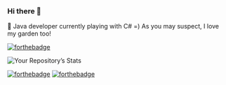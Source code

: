 ### Hi there 👋
🌱 
Java developer currently playing with C# =)
As you may suspect, I love my garden too! 


[![forthebadge](https://forthebadge.com/images/badges/built-with-love.svg)](https://forthebadge.com)


![Your Repository’s Stats](https://github-readme-stats.vercel.app/api?username=GreenGard&show_icons=true)



[![forthebadge](https://forthebadge.com/images/badges/made-with-java.svg)](https://forthebadge.com) [![forthebadge](https://forthebadge.com/images/badges/uses-html.svg)](https://forthebadge.com)

<!--
**GreenGard/GreenGard** is a ✨ _special_ ✨ repository because its `README.md` (this file) appears on your GitHub profile.

Here are some ideas to get you started:

- 🔭 I’m currently working on ...
###
- 👯 I’m looking to collaborate on ...
- 🤔 I’m looking for help with ...
- 💬 Ask me about ...
- 📫 How to reach me: ...
- 😄 Pronouns: ...
- ⚡ Fun fact: ...
-->
